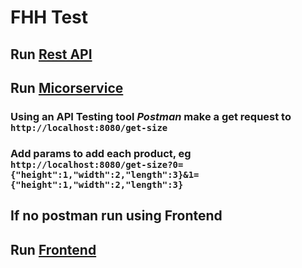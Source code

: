 # FHH Test 

## Run [Rest API](https://github.com/ahmedraufofficial/FHH_Test/tree/master/restAPI)
## Run [Micorservice](https://github.com/ahmedraufofficial/FHH_Test/tree/master/microservice)
### Using an API Testing tool *Postman* make a get request to `http://localhost:8080/get-size`
### Add params to add each product, eg `http://localhost:8080/get-size?0={"height":1,"width":2,"length":3}&1={"height":1,"width":2,"length":3}`

## If no postman run using Frontend
## Run [Frontend](https://github.com/ahmedraufofficial/FHH_Test/tree/master/frontend) 
